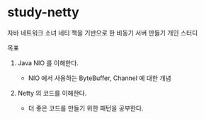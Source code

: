 # study-netty

자바 네트워크 소녀 네티 책을 기반으로 한 비동기 서버 만들기 개인 스터디

목표

1. Java NIO 를 이해한다.
    - NIO 에서 사용하는 ByteBuffer, Channel 에 대한 개념

2. Netty 의 코드를 이해한다.
    - 더 좋은 코드를 만들기 위한 패턴을 공부한다.
